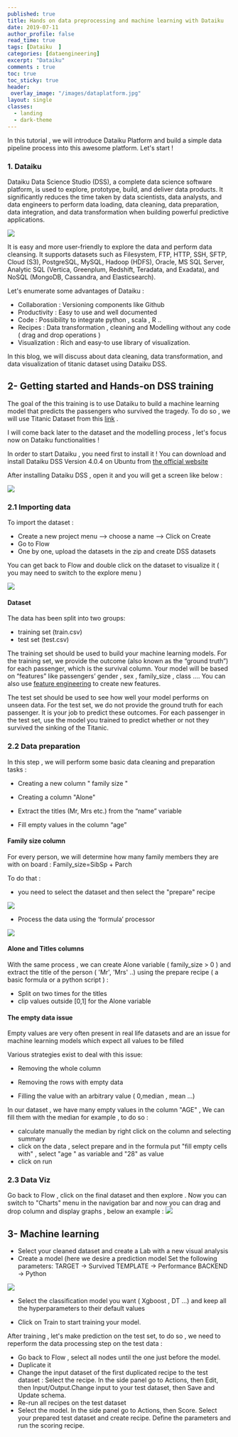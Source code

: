 ```yaml
---
published: true
title: Hands on data preprocessing and machine learning with Dataiku
date: 2019-07-11
author_profile: false
read_time: true
tags: [Dataiku  ] 
categories: [dataengineering]
excerpt: "Dataiku"
comments : true
toc: true
toc_sticky: true
header: 
 overlay_image: "/images/dataplatform.jpg"
layout: single
classes:
  - landing
  - dark-theme
---
```


In this tutorial , we will introduce Dataiku Platform and build a simple data pipeline process into this awesome platform. Let's start  !

### 1. Dataiku
Dataiku Data Science Studio (DSS), a complete data science software platform, is used to explore, prototype, build, and deliver data products. It significantly reduces the time taken by data scientists, data analysts, and data engineers to perform data loading, data cleaning, data preparation, data integration, and data transformation when building powerful predictive applications.

![](https://www.dataiku.com/static/img/theme/logo/page.png)

It is easy and more user-friendly to explore the data and perform data cleansing. It supports datasets such as Filesystem, FTP, HTTP, SSH, SFTP, Cloud (S3), PostgreSQL, MySQL, Hadoop (HDFS), Oracle, MS SQL Server, Analytic SQL (Vertica, Greenplum, Redshift, Teradata, and Exadata), and NoSQL (MongoDB, Cassandra, and Elasticsearch).

Let's enumerate some advantages of Dataiku : 

- Collaboration :  Versioning components like Github
- Productivity  :  Easy to use and well documented
- Code :  Possibility to integrate python , scala , R ..
- Recipes : Data transformation , cleaning and Modelling without any code ( drag and drop operations )
- Visualization :  Rich and easy-to use library of visualization.

In this blog, we will discuss about data cleaning, data transformation, and data visualization of titanic dataset using Dataiku DSS.

## 2- Getting started and Hands-on DSS training

The goal of the this training is to use Dataiku to build a machine learning model that predicts the passengers who survived the tragedy. To do so , we will use Titanic Dataset  from this [link](https://github.com/mohameddhaoui/mohameddhaoui.github.io/blob/master/assets/images/Archive.zip) . 

I will come back later to the dataset and the modelling process , let's focus now on Dataiku functionalities !


In order to start Dataiku , you need first to install it !
You can download and install Dataiku DSS Version 4.0.4 on Ubuntu from   [the official website](https://www.dataiku.com/dss/trynow/linux/)

After installing Dataiku DSS , open it and you will get a screen like below :

![](https://raw.githubusercontent.com/mohameddhaoui/mohameddhaoui.github.io/master/images/accueil_dataiku.png)

### 2.1 Importing data 
To import the dataset : 
- Create a new project menu --> choose a name --> Click on Create 
- Go to Flow
- One by one, upload the datasets in the zip and create DSS datasets

You can get back to Flow and double click on the dataset to visualize it  ( you may need to switch to the explore menu )

![](https://raw.githubusercontent.com/mohameddhaoui/mohameddhaoui.github.io/master/images/Capture%20d%E2%80%99e%CC%81cran%202019-07-11%20a%CC%80%2014.09.50.png)

#### Dataset
The data has been split into two groups:
-  training set (train.csv)
-   test set (test.csv)

The training set should be used to build your machine learning models. For the training set, we provide the outcome (also known as the “ground truth”) for each passenger, which is the survival column. Your model will be based on “features” like passengers’ gender , sex , family_size , class .... You can also use [feature engineering](https://triangleinequality.wordpress.com/2013/09/08/basic-feature-engineering-with-the-titanic-data/) to create new features.

The test set should be used to see how well your model performs on unseen data. For the test set, we do not provide the ground truth for each passenger. It is your job to predict these outcomes. For each passenger in the test set, use the model you trained to predict whether or not they survived the sinking of the Titanic.

### 2.2 Data preparation
In this step , we will perform some basic data cleaning and preparation tasks : 
-   Creating a new column " family size "
    
-   Creating a column  "Alone" 
    
-   Extract the titles (Mr, Mrs etc.) from the “name” variable
    
-   Fill empty values in the column “age” 
	 
#### Family size column 
For every person, we will determine how many family members they are with on board : 
Family_size=SibSp + Parch 

To do that  :
- you need to select the dataset and then select the "prepare" recipe 

![](https://raw.githubusercontent.com/mohameddhaoui/mohameddhaoui.github.io/master/images/create_column.png)

- Process the data using the ‘formula’ processor

![](https://raw.githubusercontent.com/mohameddhaoui/mohameddhaoui.github.io/master/images/recipe_formula.png)

#### Alone and Titles columns 
With the same process , we can create Alone variable ( family_size > 0 ) and extract the title of the person ( 'Mr', 'Mrs' ..) using the prepare recipe  ( a basic formula or a python script ) : 
- Split on two times for the titles
- clip values outside [0,1] for the Alone variable

#### The empty data issue 
Empty values are very often present in real life datasets and are an issue for machine learning models which expect all values to be filled
    

  Various strategies exist to deal with this issue:
    

-   Removing the whole column
    
-   Removing the rows with empty data
    
-   Filling the value with an arbitrary value ( 0,median , mean ...)
    
In our dataset , we have many empty values in the column "AGE" ,
We can fill them with the median for example , to do so : 
- calculate manually the median by right click on the column and selecting summary 
- click on the data , select prepare and in the formula  put "fill empty cells with" ,  select "age " as variable and "28" as value
- click on run

### 2.3 Data Viz

Go back to Flow , click on the final dataset and then explore .
Now you can switch to "Charts" menu in the navigation bar and now you can drag and drop column and display graphs , below an example : 
![](https://raw.githubusercontent.com/mohameddhaoui/mohameddhaoui.github.io/master/images/viz.png)

## 3- Machine learning 


- Select your cleaned dataset and create a Lab with a new visual analysis
- Create a model (here we desire a prediction model
Set the following parameters:
TARGET -> Survived
TEMPLATE -> Performance
BACKEND -> Python

![](https://raw.githubusercontent.com/mohameddhaoui/mohameddhaoui.github.io/master/images/Capture%20d%E2%80%99e%CC%81cran%202019-07-16%20a%CC%80%2001.39.50.png)

- Select the classification model you want  ( Xgboost , DT ...) and keep all the hyperparameters to their default values

-  Click on Train to start training your model.

After training , let's make prediction on the test set, to do so , we need to reperform the data processing step on the test data : 
- Go back to Flow , select all nodes until the one just before the model.
- Duplicate it 
- Change the input dataset of the first duplicated recipe to the test dataset : Select the recipe. In the side panel go to Actions, then Edit, then Input/Output.Change input to your test dataset, then Save and Update schema.
- Re-run all recipes on the test dataset
- Select the model. In the side panel go to Actions, then Score. Select your prepared test dataset and create recipe. Define the parameters and run the scoring recipe.
